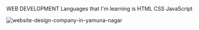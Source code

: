 WEB DEVELOPMENT 
Languages that I'm learning is 
HTML
CSS
JavaScript


![website-design-company-in-yamuna-nagar](https://user-images.githubusercontent.com/73561218/179191929-abbd31e1-2649-4c00-bfd2-a70b9b165fd0.jpg)
